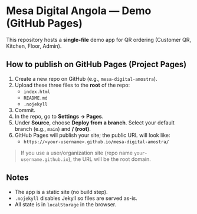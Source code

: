 # Mesa Digital Angola — Demo (GitHub Pages)

This repository hosts a **single-file** demo app for QR ordering (Customer QR, Kitchen, Floor, Admin).

## How to publish on GitHub Pages (Project Pages)

1. Create a new repo on GitHub (e.g., `mesa-digital-amostra`).
2. Upload these three files to the **root** of the repo:
   - `index.html`
   - `README.md`
   - `.nojekyll`
3. Commit.
4. In the repo, go to **Settings → Pages**.
5. Under **Source**, choose **Deploy from a branch**. Select your default branch (e.g., `main`) and **/ (root)**.
6. GitHub Pages will publish your site; the public URL will look like:
   - `https://<your-username>.github.io/mesa-digital-amostra/`

> If you use a user/organization site (repo name `your-username.github.io`), the URL will be the root domain.

## Notes
- The app is a static site (no build step).
- `.nojekyll` disables Jekyll so files are served as-is.
- All state is in `localStorage` in the browser.
